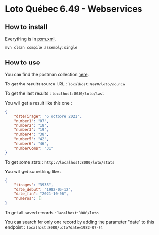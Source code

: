 # Loto Québec 6.49 - Webservices

## How to install

Everything is in [pom.xml](pom.xml).

`mvn clean compile assembly:single`

## How to use

You can find the postman collection [here](/postman/).

To get the results source URL :
`localhost:8080/loto/source`

To get the last results :
`localhost:8080/loto/last`

You will get a result like this one :
```json
{
    "dateTirage": "6 octobre 2021",
    "number1": "07",
    "number2": "18",
    "number3": "19",
    "number4": "38",
    "number5": "42",
    "number6": "46",
    "numberComp": "31"
}
```

To get some stats :
`http://localhost:8080/loto/stats`

You will get something like :
```json
{
    "tirages": "3935",
    "date_debut": "1982-06-12",
    "date_fin": "2021-10-06",
    "numeros": []
}
```

To get all saved records :
`localhost:8080/loto`

You can search for only one record by adding the parameter "date" to this endpoint :
`localhost:8080/loto?date=1982-07-24`
